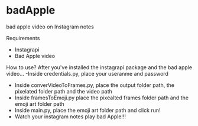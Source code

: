 # badApple
bad apple video on Instagram notes

Requirements
- Instagrapi <pip install instagrapi>
- Bad Apple video

How to use?
After you've installed the instagrapi package and the bad apple video...
-Inside credentials.py, place your useranme and password
- Inside converVideoToFrames.py, place the output folder path, the pixelated folder path and the video path
- Inside framesToEmoji.py place the pixealted frames folder path and the emoji art folder path
- Inside main.py, place the emoji art folder path and click run!
- Watch your instagram notes play bad Apple!!!
